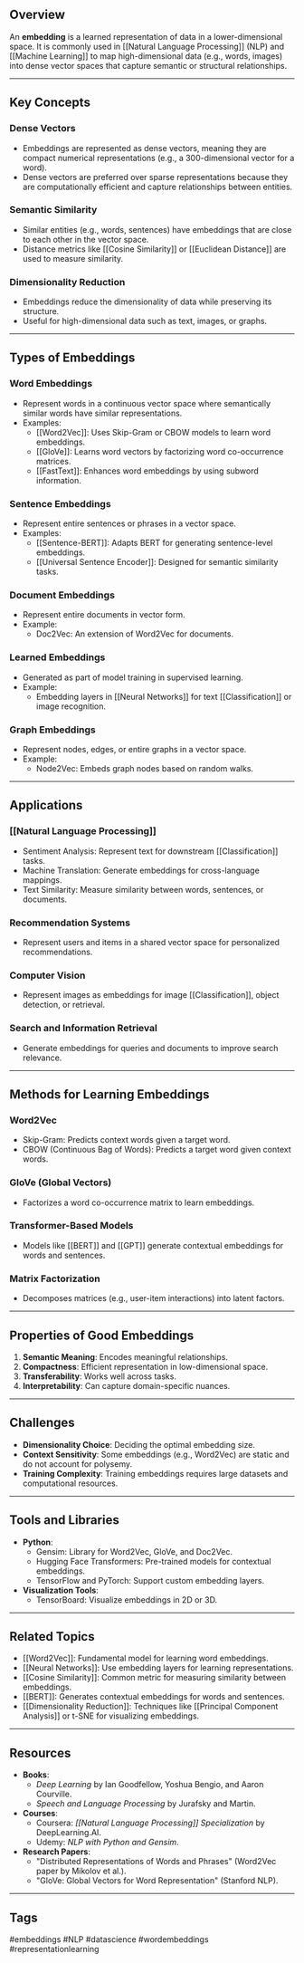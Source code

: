 ## Overview
An **embedding** is a learned representation of data in a lower-dimensional space. It is commonly used in [[Natural Language Processing]] (NLP) and [[Machine Learning]] to map high-dimensional data (e.g., words, images) into dense vector spaces that capture semantic or structural relationships.

---

## Key Concepts

### Dense Vectors
- Embeddings are represented as dense vectors, meaning they are compact numerical representations (e.g., a 300-dimensional vector for a word).
- Dense vectors are preferred over sparse representations because they are computationally efficient and capture relationships between entities.

### Semantic Similarity
- Similar entities (e.g., words, sentences) have embeddings that are close to each other in the vector space.
- Distance metrics like [[Cosine Similarity]] or [[Euclidean Distance]] are used to measure similarity.

### Dimensionality Reduction
- Embeddings reduce the dimensionality of data while preserving its structure.
- Useful for high-dimensional data such as text, images, or graphs.

---

## Types of Embeddings

### Word Embeddings
- Represent words in a continuous vector space where semantically similar words have similar representations.
- Examples:
  - [[Word2Vec]]: Uses Skip-Gram or CBOW models to learn word embeddings.
  - [[GloVe]]: Learns word vectors by factorizing word co-occurrence matrices.
  - [[FastText]]: Enhances word embeddings by using subword information.

### Sentence Embeddings
- Represent entire sentences or phrases in a vector space.
- Examples:
  - [[Sentence-BERT]]: Adapts BERT for generating sentence-level embeddings.
  - [[Universal Sentence Encoder]]: Designed for semantic similarity tasks.

### Document Embeddings
- Represent entire documents in vector form.
- Example:
  - Doc2Vec: An extension of Word2Vec for documents.

### Learned Embeddings
- Generated as part of model training in supervised learning.
- Example:
  - Embedding layers in [[Neural Networks]] for text [[Classification]] or image recognition.

### Graph Embeddings
- Represent nodes, edges, or entire graphs in a vector space.
- Example:
  - Node2Vec: Embeds graph nodes based on random walks.

---

## Applications

### [[Natural Language Processing]]
- Sentiment Analysis: Represent text for downstream [[Classification]] tasks.
- Machine Translation: Generate embeddings for cross-language mappings.
- Text Similarity: Measure similarity between words, sentences, or documents.

### Recommendation Systems
- Represent users and items in a shared vector space for personalized recommendations.

### Computer Vision
- Represent images as embeddings for image [[Classification]], object detection, or retrieval.

### Search and Information Retrieval
- Generate embeddings for queries and documents to improve search relevance.

---

## Methods for Learning Embeddings

### Word2Vec
- Skip-Gram: Predicts context words given a target word.
- CBOW (Continuous Bag of Words): Predicts a target word given context words.

### GloVe (Global Vectors)
- Factorizes a word co-occurrence matrix to learn embeddings.

### Transformer-Based Models
- Models like [[BERT]] and [[GPT]] generate contextual embeddings for words and sentences.

### Matrix Factorization
- Decomposes matrices (e.g., user-item interactions) into latent factors.

---

## Properties of Good Embeddings
1. **Semantic Meaning**: Encodes meaningful relationships.
2. **Compactness**: Efficient representation in low-dimensional space.
3. **Transferability**: Works well across tasks.
4. **Interpretability**: Can capture domain-specific nuances.

---

## Challenges
- **Dimensionality Choice**: Deciding the optimal embedding size.
- **Context Sensitivity**: Some embeddings (e.g., Word2Vec) are static and do not account for polysemy.
- **Training Complexity**: Training embeddings requires large datasets and computational resources.

---

## Tools and Libraries
- **Python**:
  - Gensim: Library for Word2Vec, GloVe, and Doc2Vec.
  - Hugging Face Transformers: Pre-trained models for contextual embeddings.
  - TensorFlow and PyTorch: Support custom embedding layers.
- **Visualization Tools**:
  - TensorBoard: Visualize embeddings in 2D or 3D.

---

## Related Topics
- [[Word2Vec]]: Fundamental model for learning word embeddings.
- [[Neural Networks]]: Use embedding layers for learning representations.
- [[Cosine Similarity]]: Common metric for measuring similarity between embeddings.
- [[BERT]]: Generates contextual embeddings for words and sentences.
- [[Dimensionality Reduction]]: Techniques like [[Principal Component Analysis]] or t-SNE for visualizing embeddings.

---

## Resources
- **Books**:
  - *Deep Learning* by Ian Goodfellow, Yoshua Bengio, and Aaron Courville.
  - *Speech and Language Processing* by Jurafsky and Martin.
- **Courses**:
  - Coursera: *[[Natural Language Processing]] Specialization* by DeepLearning.AI.
  - Udemy: *NLP with Python and Gensim*.
- **Research Papers**:
  - "Distributed Representations of Words and Phrases" (Word2Vec paper by Mikolov et al.).
  - "GloVe: Global Vectors for Word Representation" (Stanford NLP).

---

## Tags
#embeddings #NLP #datascience #wordembeddings #representationlearning